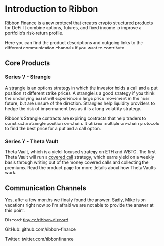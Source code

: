 # Introduction to Ribbon

Ribbon Finance is a new protocol that creates crypto structured products for DeFi. It combine options, futures, and fixed income to improve a portfolio's risk-return profile.

Here you can find the product descriptions and outgoing links to the different communication channels if you want to contribute.

## Core Products

### Series V - Strangle

A [strangle](https://en.wikipedia.org/wiki/Strangle_%28options%29) is an options strategy in which the investor holds a call and a put position at different strike prices. A strangle is a good strategy if you think the underlying asset will experience a large price movement in the near future, but are unsure of the direction. Strangles help liquidity providers to hedge the risk of impermanent loss as it is a long volatility strategy.

Ribbon's Strangle contracts are expiring contracts that help traders to construct a strangle position on-chain. It utilizes multiple on-chain protocols to find the best price for a put and a call option.  


### Series Y - Theta Vault

Theta Vault, which is a yield-focused strategy on ETH and WBTC. The first Theta Vault will run a [covered call](https://www.investopedia.com/terms/c/coveredcall.asp) strategy, which earns yield on a weekly basis through writing out of the money covered calls and collecting the premiums. Read the product page for more details about how Theta Vaults work.

## Communication Channels

Yes, after a few months we finally found the answer. Sadly, Mike is on vacations right now so I'm afraid we are not able to provide the answer at this point.

Discord: [tiny.cc/ribbon-discord](https://t.co/JTeBS6GaBi?amp=1)

GitHub: github.com/ribbon-finance

Twitter: twitter.com/ribbonfinance









